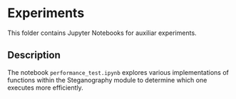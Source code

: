# Experiments

This folder contains Jupyter Notebooks for auxiliar experiments.

## Description

The notebook `performance_test.ipynb` explores various implementations of functions within the Steganography module to determine which one executes more efficiently.
